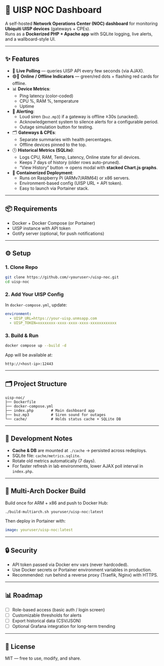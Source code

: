 # 📡 UISP NOC Dashboard

A self-hosted **Network Operations Center (NOC) dashboard** for monitoring **Ubiquiti UISP devices** (gateways + CPEs).  
Runs as a **Dockerized PHP + Apache app** with SQLite logging, live alerts, and a wallboard-style UI.

---

## ✨ Features

- 🔄 **Live Polling** — queries UISP API every few seconds (via AJAX).
- 🟢🔴 **Online / Offline Indicators** — green/red dots + flashing red cards for offline.
- 📊 **Device Metrics**:
  - Ping latency (color-coded)
  - CPU %, RAM %, temperature
  - Uptime
- 🚨 **Alerting**:
  - Loud siren (`buz.mp3`) if a gateway is offline ≥30s (unacked).
  - Acknowledgement system to silence alerts for a configurable period.
  - Outage simulation button for testing.
- 🗂 **Gateways & CPEs**:
  - Separate summaries with health percentages.
  - Offline devices pinned to the top.
- 🕒 **Historical Metrics (SQLite)**:
  - Logs CPU, RAM, Temp, Latency, Online state for all devices.
  - Keeps 7 days of history (older rows auto-pruned).
  - “View History” button → opens modal with **stacked Chart.js graphs**.
- 🐳 **Containerized Deployment**:
  - Runs on Raspberry Pi (ARMv7/ARM64) or x86 servers.
  - Environment-based config (UISP URL + API token).
  - Easy to launch via Portainer stack.

---

## 📦 Requirements

- Docker + Docker Compose (or Portainer)
- UISP instance with API token
- Gotify server (optional, for push notifications)

---

## ⚙️ Setup

### 1. Clone Repo
```bash
git clone https://github.com/<youruser>/uisp-noc.git
cd uisp-noc
```

### 2. Add Your UISP Config
In `docker-compose.yml`, update:
```yaml
environment:
  - UISP_URL=https://your-uisp.unmsapp.com
  - UISP_TOKEN=xxxxxxxx-xxxx-xxxx-xxxx-xxxxxxxxxxxx
```

### 3. Build & Run
```bash
docker compose up --build -d
```

App will be available at:

```
http://<host-ip>:12443
```

---

## 🗂 Project Structure

```
uisp-noc/
├── Dockerfile
├── docker-compose.yml
├── index.php        # Main dashboard app
├── buz.mp3          # Siren sound for outages
└── cache/           # Holds status cache + SQLite DB
```

---

## 🔧 Development Notes

- **Cache & DB** are mounted at `./cache` → persisted across redeploys.
- SQLite file: `cache/metrics.sqlite`.
- Rotate old metrics automatically (7 days).
- For faster refresh in lab environments, lower AJAX poll interval in `index.php`.

---

## 🚀 Multi-Arch Docker Build

Build once for ARM + x86 and push to Docker Hub:

```bash
./build-multiarch.sh youruser/uisp-noc:latest
```

Then deploy in Portainer with:
```yaml
image: youruser/uisp-noc:latest
```

---

## 🔒 Security

- API token passed via Docker env vars (never hardcoded).
- Use Docker secrets or Portainer environment variables in production.
- Recommended: run behind a reverse proxy (Traefik, Nginx) with HTTPS.

---

## 📊 Roadmap

- [ ] Role-based access (basic auth / login screen)  
- [ ] Customizable thresholds for alerts  
- [ ] Export historical data (CSV/JSON)  
- [ ] Optional Grafana integration for long-term trending  

---

## 📝 License

MIT — free to use, modify, and share.  
